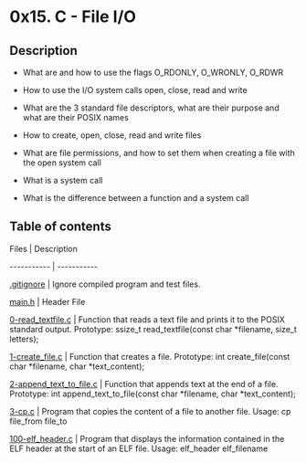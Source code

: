 # 0x15. C - File I/O

## Description

- What are and how to use the flags O_RDONLY, O_WRONLY, O_RDWR

- How to use the I/O system calls open, close, read and write

- What are the 3 standard file descriptors, what are their purpose and what are their POSIX names

- How to create, open, close, read and write files

- What are file permissions, and how to set them when creating a file with the open system call

- What is a system call

- What is the difference between a function and a system call

## Table of contents

Files | Description

----------- | -----------

[.gitignore](./.gitignore) | Ignore compiled program and test files.

[main.h](./main.h) | Header File

[0-read_textfile.c](./0-read_textfile.c) | Function that reads a text file and prints it to the POSIX standard output. Prototype: ssize_t read_textfile(const char *filename, size_t letters);

[1-create_file.c](./1-create_file.c) | Function that creates a file. Prototype: int create_file(const char *filename, char *text_content);

[2-append_text_to_file.c](./2-append_text_to_file.c) | Function that appends text at the end of a file. Prototype: int append_text_to_file(const char *filename, char *text_content);

[3-cp.c](./3-cp.c) | Program that copies the content of a file to another file. Usage: cp file_from file_to

[100-elf_header.c](./100-elf_header.c) | Program that displays the information contained in the ELF header at the start of an ELF file. Usage: elf_header elf_filename
